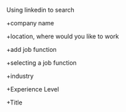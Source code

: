 Using linkedin to search

+company name

+location, where would you like to work

+add job function

+selecting a job function

+industry

+Experience Level 

+Title

